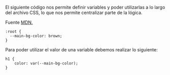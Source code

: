 El siguiente código nos permite definir variables y poder utilizarlas a lo largo del archivo CSS, lo que nos permite centralizar parte de la lógica.

Fuente [MDN.](https://developer.mozilla.org/en-US/docs/Web/CSS/Using_CSS_custom_properties)

```
:root {
  --main-bg-color: brown;
}
```

Para poder utilizar el valor de una variable debemos realizar lo siguiente:

```
h1 {
	color: var(--main-bg-color);
}
```